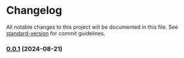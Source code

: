 # Changelog

All notable changes to this project will be documented in this file. See [standard-version](https://github.com/conventional-changelog/standard-version) for commit guidelines.

### [0.0.1](https://github.com/anacarolliny/events-manager/compare/v0.1.0...v0.0.1) (2024-08-21)
